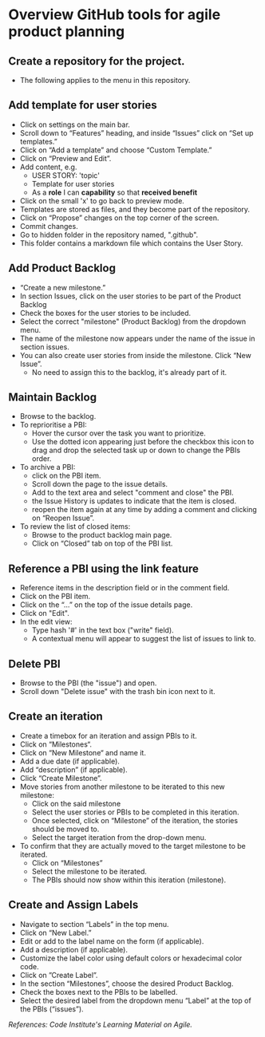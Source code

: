# Overview GitHub tools for agile product planning

## Create a repository for the project.
- The following applies to the menu in this repository.

## Add template for user stories

- Click on settings on the main bar.
- Scroll down to “Features” heading, and inside “Issues” click on “Set up templates.”
- Click on “Add a template” and choose “Custom Template.”
- Click on “Preview and Edit”.
- Add content, e.g. 
  - USER STORY: 'topic'
  - Template for user stories
  - As a **role** I can **capability** so that **received benefit**
- Click on the small 'x' to go back to preview mode.
- Templates are stored as files, and they become part of the repository.
- Click on “Propose” changes on the top corner of the screen.
- Commit changes.
- Go to hidden folder in the repository named, ".github".
- This folder contains a markdown file which contains the User Story.

## Add Product Backlog

- “Create a new milestone.”
- In section Issues, click on the user stories to be part of the Product Backlog
- Check the boxes for the user stories to be included.
- Select the correct "milestone" (Product Backlog) from the dropdown menu.
- The name of the milestone now appears under the name of the issue in section issues.  
- You can also create user stories  from inside the milestone. Click “New Issue”.
  - No need to assign this to the backlog, it's already part of it.

## Maintain Backlog

- Browse to the backlog.
- To reprioritise a PBI:
  - Hover the cursor over the task you want to prioritize.
  - Use the dotted icon appearing just before the checkbox this icon to drag and drop the selected task up or down to change the PBIs order.
- To archive a PBI:
  - click on the PBI item.
  - Scroll down the page to the issue details.
  - Add to the text area and select "comment and close" the PBI.
  - the Issue History is updates  to indicate that the item is closed.
  - reopen the item again at any time by  adding a comment and clicking on “Reopen Issue”.
- To review the list of closed items:
  - Browse to the product backlog main page.
  - Click on “Closed” tab on top of the PBI list.

## Reference a PBI using the link feature
- Reference items in the description field or in the comment field.
- Click on the PBI item.
- Click on the “...” on the  top of the issue details page.
- Click on "Edit".
- In the edit view:
  - Type hash '#' in the text box ("write" field).
  - A contextual menu will appear to suggest the list of issues to link to.


## Delete PBI
- Browse to the PBI (the "issue") and open.
- Scroll down "Delete issue" with the trash bin icon next to it.

## Create an iteration
- Create a  timebox for an iteration and assign PBIs to it.
- Click on “Milestones“.
- Click on “New Milestone“ and name it.
- Add a due date (if applicable).
- Add “description” (if applicable).
- Click “Create Milestone”.
- Move stories from another milestone to be iterated to this new milestone:
  - Click on the said milestone
  - Select the user stories or PBIs to be completed in this iteration. 
  - Once selected, click on “Milestone” of the iteration, the stories should be moved to.
  - Select the target iteration from the drop-down menu.
- To confirm that they are actually moved to the target milestone to be iterated.
  - Click on “Milestones”  
  - Select the milestone to be iterated.
  - The PBIs should now show within this iteration (milestone).

## Create and Assign Labels
- Navigate to section “Labels” in the top menu.
- Click on “New Label.”
- Edit or add to the label name on the form (if applicable).
- Add a description (if applicable).
- Customize the label color using default colors or hexadecimal color code.
- Click on ”Create Label”.
- In the section “Milestones”, choose the desired Product Backlog.
- Check the boxes next to the PBIs to be labelled.
- Select the desired label from the dropdown menu “Label” at the top of the PBIs (“issues”).



*References: Code Institute's Learning Material on Agile.*
